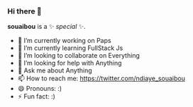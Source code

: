 ### Hi there 👋

**souaibou** is a ✨ _special_ ✨.

- 🔭 I’m currently working on Paps
- 🌱 I’m currently learning FullStack Js
- 👯 I’m looking to collaborate on Everything 
- 🤔 I’m looking for help with Anything
- 💬 Ask me about Anything
- 📫 How to reach me: https://twitter.com/ndiaye_souaibou
- 😄 Pronouns: :)
- ⚡ Fun fact: :)
